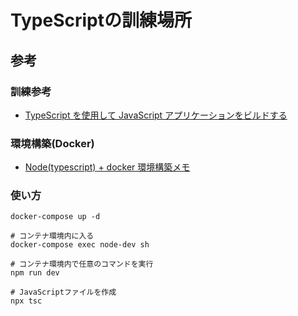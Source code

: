 # TypeScriptの訓練場所

## 参考

### 訓練参考

- [TypeScript を使用して JavaScript アプリケーションをビルドする](https://docs.microsoft.com/ja-jp/learn/paths/build-javascript-applications-typescript/)

### 環境構築(Docker)

- [Node(typescript) + docker 環境構築メモ](https://zenn.dev/gakin/scraps/4cc16e7761d1ef)

### 使い方

    docker-compose up -d

    # コンテナ環境内に入る
    docker-compose exec node-dev sh
    
    # コンテナ環境内で任意のコマンドを実行
    npm run dev

    # JavaScriptファイルを作成
    npx tsc